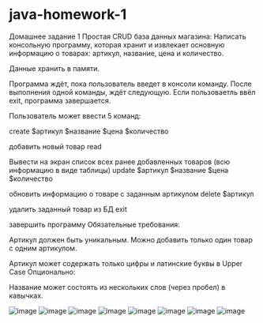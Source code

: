 # java-homework-1

Домашнее задание 1
Простая CRUD база данных магазина: Написать консольную программу, которая хранит и извлекает основную информацию о товарах: артикул, название, цена и количество.

Данные хранить в памяти.

Программа ждёт, пока пользователь введет в консоли команду. После выполнения одной команды, ждёт следующую. Если пользоваетль ввёл exit, программа завершается.

Пользователь может ввести 5 команд:

create $артикул $название $цена $количество

добавить новый товар
read

Вывести на экран список всех ранее добавленных товаров (всю информацию в виде таблицы)
update $артикул $название $цена $количество

обновить информацию о товаре с заданным артикулом
delete $артикул

удалить заданный товар из БД
exit

завершить программу
Обязательные требования:

Артикул должен быть уникальным. Можно добавить только один товар с одним артикулом.

Артикул может содержать только цифры и латинские буквы в Upper Case
Опционально:

Название может состоять из нескольких слов (через пробел) в кавычках.



![image](https://github.com/Nar743/java-homework-1/assets/123976972/bd0d3a42-5569-4527-b39d-3fdbfb7d18a0)
![image](https://github.com/Nar743/java-homework-1/assets/123976972/834ba647-c56e-4db1-bb8a-9d605bdc82c3)
![image](https://github.com/Nar743/java-homework-1/assets/123976972/32a27dc5-9f08-49b6-ae10-e51bb0130e25)
![image](https://github.com/Nar743/java-homework-1/assets/123976972/fe3845af-71b3-4cc4-a08c-51ccc76c6421)
![image](https://github.com/Nar743/java-homework-1/assets/123976972/31453dc3-5085-4abf-a236-1fc58129b444)
![image](https://github.com/Nar743/java-homework-1/assets/123976972/79f14289-055b-4dc9-a5eb-5008a8c7320c)
![image](https://github.com/Nar743/java-homework-1/assets/123976972/62fd3673-db89-4b5c-bac8-0560bb7a2e78)
![image](https://github.com/Nar743/java-homework-1/assets/123976972/2e3c862a-ae18-4122-9524-a80833d1164f)




